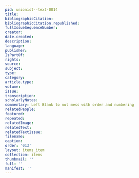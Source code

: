 ```yaml
---
pid: unionist--text-0014
title: 
bibliographicCitation: 
bibliographicCitation.republished: 
fullIssueSequenceNumber: 
creator: 
date.created: 
description: 
language: 
publisher: 
IsPartOf: 
rights: 
source: 
subject: 
type: 
category: 
article.type: 
volume: 
issue: 
transcription: 
scholarlyNotes: 
commentary: Left Blank to not mess with order and numbering
relatedPeople: 
featured: 
repeated: 
relatedImage: 
relatedText: 
relatedTextIssue: 
filename: 
caption: 
order: '013'
layout: items_item
collection: items
thumbnail: ''
full: ''
manifest: ''
---
```

